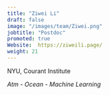 ```yaml
---
title: "Ziwei Li"
draft: false
image: "/images/team/Ziwei.png"
jobtitle: "Postdoc"
promoted: true
Website:  https://ziweili.page/
weight: 21
---
```



NYU, Courant Institute

*Atm - Ocean - Machine Learning*
